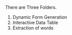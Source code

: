 There are Three Folders.
1. Dynamic Form Generation
2. Interactive Data Table
3. Extraction of words
